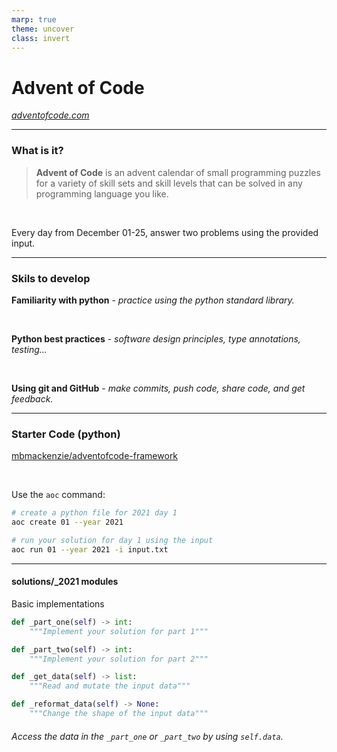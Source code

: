 ```yaml
---
marp: true
theme: uncover
class: invert
---
```


# Advent of Code

_[adventofcode.com](https://adventofcode.com/)_

---

### What is it?

> **Advent of Code** is an advent calendar of small programming puzzles for a variety of skill sets and skill levels that can be solved in any programming language you like.

<br>

Every day from December 01-25, answer two problems using the provided input.

---

### Skils to develop

**Familiarity with python** - _practice using the python standard library._

</br>

**Python best practices** - _software design principles, type annotations, testing..._

</br>

**Using git and GitHub** - _make commits, push code, share code, and get feedback._

---

### Starter Code (python)

[mbmackenzie/adventofcode-framework](https://github.com/mbmackenzie/adventofcode-framework)

</br>

Use the `aoc` command:

```bash
# create a python file for 2021 day 1
aoc create 01 --year 2021

# run your solution for day 1 using the input
aoc run 01 --year 2021 -i input.txt
```

---

#### solutions/\_2021 modules

Basic implementations

```python
def _part_one(self) -> int:
    """Implement your solution for part 1"""

def _part_two(self) -> int:
    """Implement your solution for part 2"""

def _get_data(self) -> list:
    """Read and mutate the input data"""

def _reformat_data(self) -> None:
    """Change the shape of the input data"""
```

###### Access the data in the `_part_one` or `_part_two` by using `self.data`.
